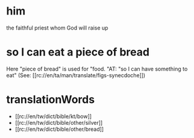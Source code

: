 # him

the faithful priest whom God will raise up

# so I can eat a piece of bread

Here "piece of bread" is used for "food. "AT: "so I can have something to eat" (See: [[rc://en/ta/man/translate/figs-synecdoche]])

# translationWords

* [[rc://en/tw/dict/bible/kt/bow]]
* [[rc://en/tw/dict/bible/other/silver]]
* [[rc://en/tw/dict/bible/other/bread]]